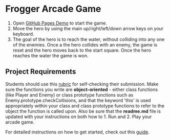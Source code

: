 # Frogger Arcade Game

1. Open [GitHub Pages Demo](https://juliamokh.github.io/frogger-arcade-game/) to start the game.
2. Move the hero by using the main up/right/left/down arrow keys on your keyboard.
3. The goal of the hero is to reach the water, without colliding into any one of the enemies. Once a the hero collides with an enemy, the game is reset and the hero moves back to the start square. Once the hero reaches the water the game is won.


## Project Requirements

Students should use this [rubric](https://review.udacity.com/#!/projects/2696458597/rubric) for self-checking their submission. Make sure the functions you write are **object-oriented** - either class functions (like Player and Enemy) or class prototype functions such as Enemy.prototype.checkCollisions, and that the keyword 'this' is used appropriately within your class and class prototype functions to refer to the object the function is called upon. Also be sure that the **readme.md** file is updated with your instructions on both how to 1. Run and 2. Play your arcade game.

For detailed instructions on how to get started, check out this [guide](https://docs.google.com/document/d/1v01aScPjSWCCWQLIpFqvg3-vXLH2e8_SZQKC8jNO0Dc/pub?embedded=true).
